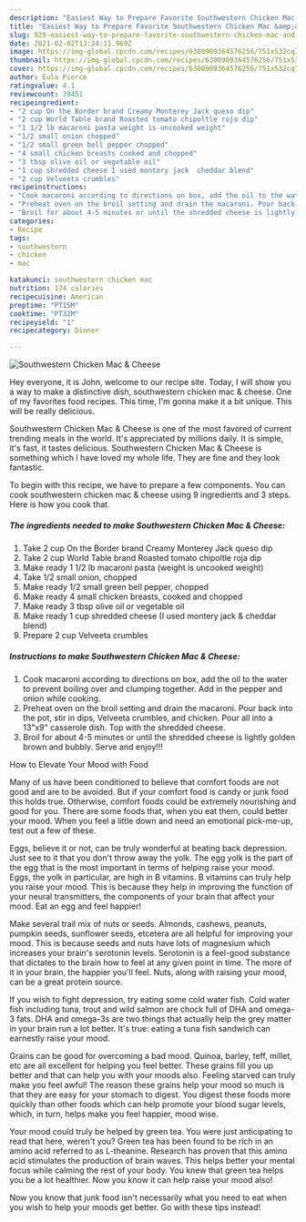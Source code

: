 ```yaml
---
description: "Easiest Way to Prepare Favorite Southwestern Chicken Mac &amp;amp; Cheese"
title: "Easiest Way to Prepare Favorite Southwestern Chicken Mac &amp;amp; Cheese"
slug: 929-easiest-way-to-prepare-favorite-southwestern-chicken-mac-and-amp-cheese
date: 2021-02-02T13:24:11.969Z
image: https://img-global.cpcdn.com/recipes/6300909364576256/751x532cq70/southwestern-chicken-mac-cheese-recipe-main-photo.jpg
thumbnail: https://img-global.cpcdn.com/recipes/6300909364576256/751x532cq70/southwestern-chicken-mac-cheese-recipe-main-photo.jpg
cover: https://img-global.cpcdn.com/recipes/6300909364576256/751x532cq70/southwestern-chicken-mac-cheese-recipe-main-photo.jpg
author: Eula Pierce
ratingvalue: 4.1
reviewcount: 39451
recipeingredient:
- "2 cup On the Border brand Creamy Monterey Jack queso dip"
- "2 cup World Table brand Roasted tomato chipoltle roja dip"
- "1 1/2 lb macaroni pasta weight is uncooked weight"
- "1/2 small onion chopped"
- "1/2 small green bell pepper chopped"
- "4 small chicken breasts cooked and chopped"
- "3 tbsp olive oil or vegetable oil"
- "1 cup shredded cheese I used montery jack  cheddar blend"
- "2 cup Velveeta crumbles"
recipeinstructions:
- "Cook macaroni according to directions on box, add the oil to the water to prevent boiling over and clumping together. Add in the pepper and onion while cooking."
- "Preheat oven on the broil setting and drain the macaroni. Pour back into the pot, stir in dips, Velveeta crumbles, and chicken. Pour all into a 13&#34;x9&#34; casserole dish. Top with the shredded cheese."
- "Broil for about 4-5 minutes or until the shredded cheese is lightly golden brown and bubbly. Serve and enjoy!!!"
categories:
- Recipe
tags:
- southwestern
- chicken
- mac

katakunci: southwestern chicken mac 
nutrition: 174 calories
recipecuisine: American
preptime: "PT15M"
cooktime: "PT32M"
recipeyield: "1"
recipecategory: Dinner

---
```



![Southwestern Chicken Mac &amp; Cheese](https://img-global.cpcdn.com/recipes/6300909364576256/751x532cq70/southwestern-chicken-mac-cheese-recipe-main-photo.jpg)

Hey everyone, it is John, welcome to our recipe site. Today, I will show you a way to make a distinctive dish, southwestern chicken mac &amp; cheese. One of my favorites food recipes. This time, I'm gonna make it a bit unique. This will be really delicious.



Southwestern Chicken Mac &amp; Cheese is one of the most favored of current trending meals in the world. It's appreciated by millions daily. It is simple, it's fast, it tastes delicious. Southwestern Chicken Mac &amp; Cheese is something which I have loved my whole life. They are fine and they look fantastic.


To begin with this recipe, we have to prepare a few components. You can cook southwestern chicken mac &amp; cheese using 9 ingredients and 3 steps. Here is how you cook that.

<!--inarticleads1-->

##### The ingredients needed to make Southwestern Chicken Mac &amp; Cheese:

1. Take 2 cup On the Border brand Creamy Monterey Jack queso dip
1. Take 2 cup World Table brand Roasted tomato chipoltle roja dip
1. Make ready 1 1/2 lb macaroni pasta (weight is uncooked weight)
1. Take 1/2 small onion, chopped
1. Make ready 1/2 small green bell pepper, chopped
1. Make ready 4 small chicken breasts, cooked and chopped
1. Make ready 3 tbsp olive oil or vegetable oil
1. Make ready 1 cup shredded cheese (I used montery jack &amp; cheddar blend)
1. Prepare 2 cup Velveeta crumbles




<!--inarticleads2-->

##### Instructions to make Southwestern Chicken Mac &amp; Cheese:

1. Cook macaroni according to directions on box, add the oil to the water to prevent boiling over and clumping together. Add in the pepper and onion while cooking.
1. Preheat oven on the broil setting and drain the macaroni. Pour back into the pot, stir in dips, Velveeta crumbles, and chicken. Pour all into a 13&#34;x9&#34; casserole dish. Top with the shredded cheese.
1. Broil for about 4-5 minutes or until the shredded cheese is lightly golden brown and bubbly. Serve and enjoy!!!




How to Elevate Your Mood with Food


Many of us have been conditioned to believe that comfort foods are not good and are to be avoided. But if your comfort food is candy or junk food this holds true. Otherwise, comfort foods could be extremely nourishing and good for you. There are some foods that, when you eat them, could better your mood. When you feel a little down and need an emotional pick-me-up, test out a few of these.

Eggs, believe it or not, can be truly wonderful at beating back depression. Just see to it that you don't throw away the yolk. The egg yolk is the part of the egg that is the most important in terms of helping raise your mood. Eggs, the yolk in particular, are high in B vitamins. B vitamins can truly help you raise your mood. This is because they help in improving the function of your neural transmitters, the components of your brain that affect your mood. Eat an egg and feel happier!

Make several trail mix of nuts or seeds. Almonds, cashews, peanuts, pumpkin seeds, sunflower seeds, etcetera are all helpful for improving your mood. This is because seeds and nuts have lots of magnesium which increases your brain's serotonin levels. Serotonin is a feel-good substance that dictates to the brain how to feel at any given point in time. The more of it in your brain, the happier you'll feel. Nuts, along with raising your mood, can be a great protein source.

If you wish to fight depression, try eating some cold water fish. Cold water fish including tuna, trout and wild salmon are chock full of DHA and omega-3 fats. DHA and omega-3s are two things that actually help the grey matter in your brain run a lot better. It's true: eating a tuna fish sandwich can earnestly raise your mood. 

Grains can be good for overcoming a bad mood. Quinoa, barley, teff, millet, etc are all excellent for helping you feel better. These grains fill you up better and that can help you with your moods also. Feeling starved can truly make you feel awful! The reason these grains help your mood so much is that they are easy for your stomach to digest. You digest these foods more quickly than other foods which can help promote your blood sugar levels, which, in turn, helps make you feel happier, mood wise.

Your mood could truly be helped by green tea. You were just anticipating to read that here, weren't you? Green tea has been found to be rich in an amino acid referred to as L-theanine. Research has proven that this amino acid stimulates the production of brain waves. This helps better your mental focus while calming the rest of your body. You knew that green tea helps you be a lot healthier. Now you know it can help raise your mood also!

Now you know that junk food isn't necessarily what you need to eat when you wish to help your moods get better. Go  with  these tips  instead!

